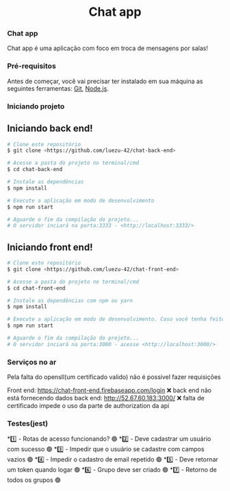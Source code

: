 <h1 align="center">Chat app</h1>

### Chat app

Chat app é uma aplicação com foco em troca de mensagens por salas!

### Pré-requisitos

Antes de começar, você vai precisar ter instalado em sua máquina as seguintes ferramentas:
[Git](https://git-scm.com), [Node.js](https://nodejs.org/en/).

### Iniciando projeto

## Iniciando back end!

```bash
# Clone este repositório
$ git clone <https://github.com/luezu-42/chat-back-end>

# Acesse a pasta do projeto no terminal/cmd
$ cd chat-back-end

# Instale as dependências
$ npm install

# Execute a aplicação em modo de desenvolvimento
$ npm run start

# Aguarde o fim da compilação do projeto...
# O servidor inciará na porta:3333 - <http://localhost:3333/>
```

## Iniciando front end!

```bash
# Clone este repositório
$ git clone <https://github.com/luezu-42/chat-front-end>

# Acesse a pasta do projeto no terminal/cmd
$ cd chat-front-end

# Instale as dependências com npm ou yarn
$ npm install

# Execute a aplicação em modo de desenvolvimento. Caso você tenha feito a instalção por yarn escreva apenas 'yarn start'
$ npm run start

# Aguarde o fim da compilação do projeto...
# O servidor inciará na porta:3000 - acesse <http://localhost:3000/>
```

### Serviços no ar

Pela falta do opensll(um certificado valido) não é possivel fazer requisições

Front end: https://chat-front-end.firebaseapp.com/login ❌ back end não está fornecendo dados
back end: http://52.67.60.183:3000/ ❌ falta de certificado impede o uso da parte de authorization da api

### Testes(jest)

*1️⃣ - Rotas de acesso funcionando? 🟢
*2️⃣ - Deve cadastrar um usuário com sucesso 🟢
*3️⃣ - Impedir que o usuário se cadastre com campos vazios 🟢
*4️⃣ - Impedir o cadastro de email repetido 🟢
*5️⃣ - Deve retornar um token quando logar 🟢
*6️⃣ - Grupo deve ser criado 🟢
*7️⃣ - Retorno de todos os grupos 🟢

### 


